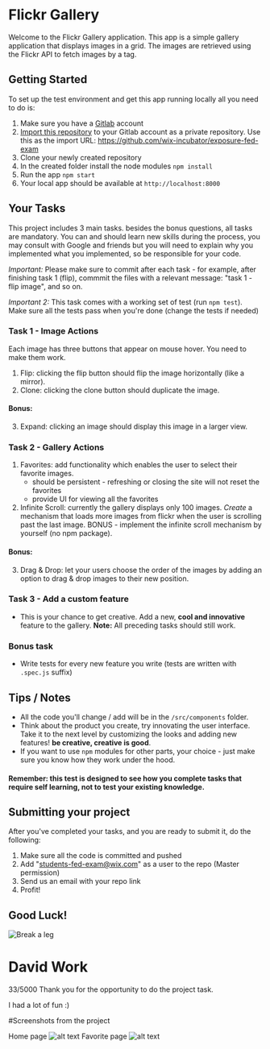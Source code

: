 # Flickr Gallery

Welcome to the Flickr Gallery application.
This app is a simple gallery application that displays images in a grid. The images are retrieved using the Flickr API to fetch images by a tag.


## Getting Started
To set up the test environment and get this app running locally all you need to do is:
1. Make sure you have a [Gitlab](https://gitlab.org) account
2. [Import this repository](https://docs.gitlab.com/ee/user/project/import/repo_by_url.html) to your Gitlab account as a private repository. Use this as the import URL: https://github.com/wix-incubator/exposure-fed-exam
3. Clone your newly created repository
4. In the created folder install the node modules `npm install`
5. Run the app `npm start`
6. Your local app should be available at `http://localhost:8000`

## Your Tasks
This project includes 3 main tasks. besides the bonus questions, all tasks are mandatory.
You can and should learn new skills during the process, you may consult with Google and friends but you will need to explain why you implemented what you implemented, so be responsible for your code. 

*Important:* Please make sure to commit after each task - for example, after finishing task 1 (flip), commmit the files with a relevant message: "task 1 - flip image", and so on.

*Important 2:* This task comes with a working set of test (run `npm test`). Make sure all the tests pass when you're done (change the tests if needed)


### Task 1 - Image Actions
Each image has three buttons that appear on mouse hover. You need to make them work.
1. Flip: clicking the flip button should flip the image horizontally (like a mirror).
2. Clone: clicking the clone button should duplicate the image. 


#### Bonus:
3. Expand: clicking an image should display this image in a larger view.

### Task 2 - Gallery Actions
1. Favorites: add functionality which enables the user to select their favorite images.  
   * should be persistent - refreshing or closing the site will not reset the favorites
   * provide UI for viewing all the favorites 
2. Infinite Scroll: currently the gallery displays only 100 images. *Create* a mechanism that loads more images from flickr when the user is scrolling past the last image. BONUS - implement the infinite scroll mechanism by yourself (no npm package).

#### Bonus:
3. Drag & Drop: let your users choose the order of the images by adding an option to drag & drop images to their new position.

### Task 3 - Add a custom feature
- This is your chance to get creative. Add a new, **cool and innovative** feature to the gallery. **Note:** All preceding tasks should still work.

### Bonus task
- Write tests for every new feature you write (tests are written with `.spec.js` suffix)

## Tips / Notes
- All the code you'll change / add will be in the `/src/components` folder.
- Think about the product you create, try innovating the user interface. Take it to the next level by customizing the looks and adding new features! **be creative, creative is good**.
- If you want to use `npm` modules for other parts, your choice - just make sure you know how they work under the hood.

#### Remember: this test is designed to see how you complete tasks that require self learning, not to test your existing knowledge.

## Submitting your project
After you've completed your tasks, and you are ready to submit it, do the following:
1. Make sure all the code is committed and pushed
2. Add "students-fed-exam@wix.com" as a user to the repo (Master permission)
3. Send us an email with your repo link
4. Profit!

## Good Luck!
![Break a leg](https://media0.giphy.com/media/aHs1EAnUAxYgU/giphy.gif)



# David Work


33/5000
Thank you for the opportunity to do the project task.

I had a lot of fun :)

#Screenshots from the project 

Home page
![alt text](https://www.imageupload.net/image/vHmIg)
Favorite page
![alt text](https://www.imageupload.net/image/vHwFs)
